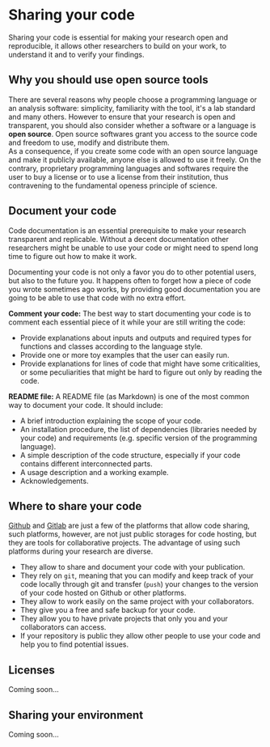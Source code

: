 # Sharing your code

Sharing your code is essential for making your research open and reproducible, it allows other researchers to build on your work, to understand it and to verify your findings.

## Why you should use open source tools

There are several reasons why people choose a programming language or an analysis software: simplicity, familiarity with the tool, it's a lab standard and many others. However to ensure that your research is open and transparent, you should also consider whether a software or a language is **open source**. 
Open source softwares grant you access to the source code and freedom to use, modify and distribute them.  
As a consequence, if you create some code with an open source language and make it publicly available, anyone else is allowed to use it freely. On the contrary, proprietary programming languages and softwares require the user to buy a license or to use a license from their institution, thus contravening to the fundamental openess principle of science.

## Document your code

Code documentation is an essential prerequisite to make your research transparent and replicable. Without a decent documentation other researchers might be unable to use your code or might need to spend long time to figure out how to make it work.

Documenting your code is not only a favor you do to other potential users, but also to the future you. It happens often to forget how a piece of code you wrote sometimes ago works, by providing good documentation you are going to be able to use that code with no extra effort. 

**Comment your code:** The best way to start documenting your code is to comment each essential piece of it while your are still writing the code:

- Provide explanations about inputs and outputs and required types for functions and classes according to the language style.
- Provide one or more toy examples that the user can easily run.
- Provide explanations for lines of code that might have some criticalities, or some peculiarities that might be hard to figure out only by reading the code.

**README file:** A README file (as Markdown) is one of the most common way to document your code. It should include:

- A brief introduction explaining the scope of your code.
- An installation procedure, the list of dependencies (libraries needed by your code) and requirements (e.g. specific version of the programming language).
- A simple description of the code structure, especially if your code contains different interconnected parts.
- A usage description and a working example.
- Acknowledgements.

## Where to share your code

[Github](https://github.com/) and [Gitlab](https://gitlab.com/gitlab-org/gitlab) are just a few of the platforms that allow code sharing, such platforms, however, are not just public storages for code hosting, but they are tools for collaborative projects. The advantage of using such platforms during your research are diverse.

- They allow to share and document your code with your publication.
- They rely on `git`, meaning that you can modify and keep track of your code locally through git and transfer (`push`) your changes to the version of your code hosted on Github or other platforms.
- They allow to work easily on the same project with your collaborators.
- They give you a free and safe backup for your code.
- They allow you to have private projects that only you and your collaborators can access.
- If your repository is public they allow other people to use your code and help you to find potential issues.

## Licenses

Coming soon...

## Sharing your environment

Coming soon...

